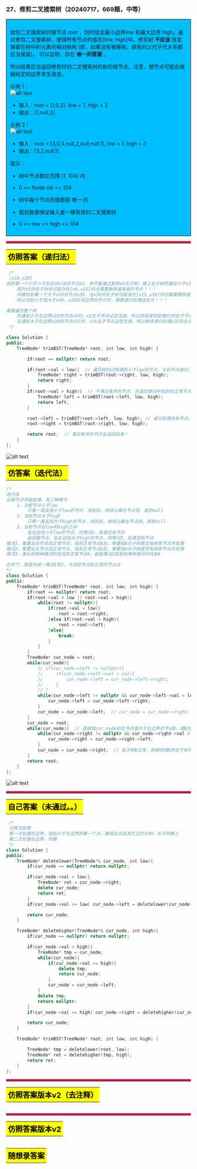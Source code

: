 ### 27、修剪二叉搜索树（20240717，669题，中等）
<div style="border: 1px solid black; padding: 10px; background-color: #00BFFF;">

给你二叉搜索树的根节点 root ，同时给定最小边界low 和最大边界 high。通过修剪二叉搜索树，使得所有节点的值在[low, high]中。修剪树 **不应该** 改变保留在树中的元素的相对结构 (即，如果没有被移除，原有的父代子代关系都应当保留)。 可以证明，存在 **唯一的答案** 。

所以结果应当返回修剪好的二叉搜索树的新的根节点。注意，根节点可能会根据给定的边界发生改变。

示例 1：  
![alt text](image/b282245a224bac227e5c89511234c6d.png)

- 输入：root = [1,0,2], low = 1, high = 2
- 输出：[1,null,2]

示例 2：  
![alt text](image/9fed9b7eb624574cda01a5e7f993846.png)

- 输入：root = [3,0,4,null,2,null,null,1], low = 1, high = 3
- 输出：[3,2,null,1]
 

提示：

- 树中节点数在范围 [1, 104] 内
- 0 <= Node.val <= 104
- 树中每个节点的值都是 唯一 的
- 题目数据保证输入是一棵有效的二叉搜索树
- 0 <= low <= high <= 104

  </p>
</div>

<hr style="border-top: 5px solid #DC143C;">
<table>
  <tr>
    <td bgcolor="Yellow" style="padding: 5px; border: 0px solid black;">
      <span style="font-weight: bold; font-size: 20px;color: black;">
      仿照答案（递归法）
      </span>
    </td>
  </tr>
</table>

```C++
 /*
 [x10,x20]
找到第一个小于小于左区间x10的节点x5，并不能通过删除x5左子树，接上右子树而确定小于x10的节点都被去掉
    因为x5的右子树也可能存在[x6,x15]的也需要删除或保留的节点！！！
    同理找到第一个大于x20的节点x30，在x30的左子树可能存在[x15,x30]的也需要删除或保留的节点！！！
    所以找到小于或大于x10、x20区间边界的节点时，需要递归处理这些点！！！

需要遍历整个树
    在遇到小于左边界x10的节点x5时，x5左子节点必定无效，所以继续递归处理x5的右子节点；
    在遇到大于右边界x20的节点x25时，x25右子节点必定无效，所以继续递归处理x25的左子节点；
 */

class Solution {
public:
    TreeNode* trimBST(TreeNode* root, int low, int high) {

        if(root == nullptr) return root;

        if(root->val < low){  // 遍历树的过程遇到小于low的节点，令右节点递归，即左节点被抛弃了
            TreeNode* right = trimBST(root->right, low, high);
            return right;
        }
        if(root->val > high){  // 不满足条件的节点，将返回递归中找到的正常节点！！！
            TreeNode* left = trimBST(root->left, low, high);
            return left;
        }

        root->left = trimBST(root->left, low, high); // 递归处理所有节点，并由上面三个条件摒弃了不合格的节点！！！
        root->right = trimBST(root->right, low, high);

        return root;  // 满足条件的节点会返回自身！
    }
};
```
![alt text](image/579e62c2d5f3614e90e6eeb239bc7b8.png)


<table>
  <tr>
    <td bgcolor="Yellow" style="padding: 5px; border: 0px solid black;">
      <span style="font-weight: bold; font-size: 20px;color: black;">
      仿答案（迭代法）
      </span>
    </td>
  </tr>
</table>

```C++
/*
迭代法
从根节点开始处理，有三种情况
    1，当前节点小于low
        只需一直去找小于low的节点，找到后，继续沿着右节点找，直到null
    2，当前节点大于high
        只需一直去找大于high的节点，找到后，继续沿着左节点找，直到null
    3，当前节点在low和high之间
        去左边找小于low的节点，同情况1，处理这些节点
        返回根节点，去右边找大于high的节点，同情况2，处理这些节点
情况1，需要去右节点找正常节点，找到正常节点A后，需要找A左子树是否有异常节点并处理
情况2，需要去左节点找正常节点，找到正常节点A后，需要找A右子树是否有异常节点并处理
情况3，类似前两种情况的先找到正常节点A，就是情况3就是前两种情况中找到A

合并下，就是先统一情况1和2，令当前节点到正常的节点去
*/
class Solution {
public:
    TreeNode* trimBST(TreeNode* root, int low, int high) {
        if(root == nullptr) return root;
        if(root->val < low || root->val > high){
            while(root != nullptr){
                if(root->val < low){
                    root = root->right;
                }else if(root->val > high){
                    root = root->left;
                }else{
                    break;
                }
            }
        }
        TreeNode* cur_node = root;
        while(cur_node){
            // if(cur_node->left != nullptr){
            //     if(cur_node->left->val < val){
            //         cur_node->left = cur_node->left->right;
            //     }
            // }
            while(cur_node->left != nullptr && cur_node->left->val < low){
                cur_node->left = cur_node->left->right;
            }
            cur_node = cur_node->left;  // cur_node = cur_node->right; cur_node值大于low了，所以要去左子树找小于low的可能！！
        }
        cur_node = root;
        while(cur_node){  // 连续找cur_node的右节点值大于右边界的节点B，用B左子树B1代替B
            while(cur_node->right != nullptr && cur_node->right->val > high){
                cur_node->right = cur_node->right->left;
            }
            cur_node = cur_node->right;  // 右子树B正常，则继续找B的左子树可能大于右边界的节点
        }
        return root;
    }
};
```
![alt text](image/35b661e458058af14ff3846e3b25895.png)

<hr style="border-top: 5px solid #DC143C;">

<table>
  <tr>
    <td bgcolor="Yellow" style="padding: 5px; border: 0px solid black;">
      <span style="font-weight: bold; font-size: 20px;color: black;">
      自己答案（未通过。。）
      </span>
    </td>
  </tr>
</table>

```C++
 /*
 分两次处理
 第一次处理左边界，找到小于左边界的第一个点，删除此点及其左边的子树，右子树接上
 第二次处理右边界，同理
 */
class Solution {
public:
    TreeNode* deletelower(TreeNode*& cur_node, int low){
        if(cur_node == nullptr) return nullptr;

        if(cur_node->val < low){
            TreeNode* ret = cur_node->right;
            delete cur_node;
            return ret;
        }
        if(cur_node->val >= low) cur_node->left = deletelower(cur_node->left, low);

        return cur_node;
    }

    TreeNode* deletehigher(TreeNode*& cur_node, int high){
        if(cur_node == nullptr) return nullptr;

        if(cur_node->val > high){
            TreeNode* tmp = cur_node;
            while(cur_node){
                if(cur_node->val <= high){
                    delete tmp;
                    return cur_node;
                }
                cur_node = cur_node->left;
            }
            delete tmp;
            return nullptr;
        }
        if(cur_node->val <= high) cur_node->right = deletehigher(cur_node->right, high);

        return cur_node;
    }

    TreeNode* trimBST(TreeNode* root, int low, int high) {

        TreeNode* tmp = deletelower(root, low);
        TreeNode* ret = deletehigher(tmp, high);
        return ret;
    }
};
```

<hr style="border-top: 5px solid #DC143C;">


<table>
  <tr>
    <td bgcolor="Yellow" style="padding: 5px; border: 0px solid black;">
      <span style="font-weight: bold; font-size: 20px;color: black;">
      仿照答案版本v2（去注释）
      </span>
    </td>
  </tr>
</table>

```C++


```

<hr style="border-top: 5px solid #DC143C;">

<table>
  <tr>
    <td bgcolor="Yellow" style="padding: 5px; border: 0px solid black;">
      <span style="font-weight: bold; font-size: 20px;color: black;">
      仿照答案版本v2
      </span>
    </td>
  </tr>
</table>

```C++


```

<table>
  <tr>
    <td bgcolor="Yellow" style="padding: 5px; border: 0px solid black;">
      <span style="font-weight: bold; font-size: 20px;color: black;">
      随想录答案
      </span>
    </td>
  </tr>
</table>

```C++


```
